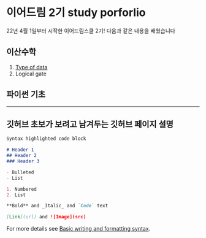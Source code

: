# 이어드림 2기 study porforlio

22년 4월 1일부터 시작한 이어드림스쿨 2기!
다음과 같은 내용을 배웠습니다


## 이산수학

1. [Type of data](https://github.com/Rum-j/yeardream2022/blob/main/2022-04-15-typeofdata.html)
2. Logical gate

## 파이썬 기초


----------------------------------------------   
깃허브 초보가 보려고 남겨두는 깃허브 페이지 설명   
----------------------------------------------   

```markdown
Syntax highlighted code block

# Header 1
## Header 2
### Header 3

- Bulleted
- List

1. Numbered
2. List

**Bold** and _Italic_ and `Code` text

[Link](url) and ![Image](src)
```

For more details see [Basic writing and formatting syntax](https://docs.github.com/en/github/writing-on-github/getting-started-with-writing-and-formatting-on-github/basic-writing-and-formatting-syntax).
